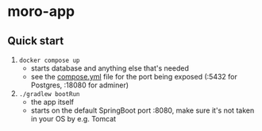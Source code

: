 # moro-app

## Quick start
1. `docker compose up`
   * starts database and anything else that's needed
   * see the [compose.yml](compose.yml) file for the port being exposed (:5432 for Postgres, :18080 for adminer)
2. `./gradlew bootRun`
   * the app itself
   * starts on the default SpringBoot port :8080, make sure it's not taken in your OS by e.g. Tomcat